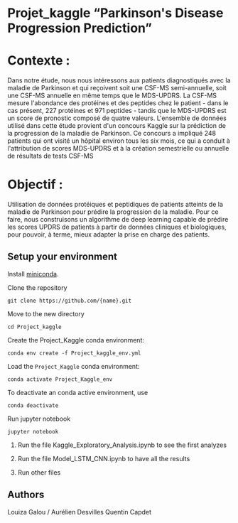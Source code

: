 # Projet_kaggle “Parkinson's Disease Progression Prediction”

# Contexte : 
Dans notre étude, nous nous intéressons aux patients diagnostiqués avec la maladie de Parkinson et qui reçoivent soit une CSF-MS semi-annuelle, soit une CSF-MS annuelle en même temps que le MDS-UPDRS.  La CSF-MS mesure l'abondance des protéines et des peptides chez le patient - dans le cas présent, 227 protéines et 971 peptides - tandis que le MDS-UPDRS  est un score de pronostic composé de quatre valeurs.
L'ensemble de données utilisé dans cette étude provient d'un concours Kaggle  sur la prédiction de la progression de la maladie de Parkinson. Ce concours a impliqué 248 patients qui ont visité un hôpital environ tous les six mois, ce qui a conduit à l'attribution de scores MDS-UPDRS et à la création semestrielle ou annuelle de résultats de tests CSF-MS

# Objectif : 
Utilisation de données protéiques et peptidiques de patients atteints de la maladie de Parkinson pour prédire la progression de la maladie. Pour ce faire, nous construisons un algorithme de deep learning capable de prédire les scores UPDRS de patients à partir de données cliniques et biologiques, pour pouvoir, à terme, mieux adapter la prise en charge des patients.

## Setup your environment

Install [miniconda](https://docs.conda.io/en/latest/miniconda.html).

Clone the repository

```
git clone https://github.com/{name}.git
```

Move to the new directory

```
cd Project_kaggle
```

Create the Project_Kaggle conda environment:

```
conda env create -f Project_kaggle_env.yml
```

Load the `Project_Kaggle` conda environment:

```
conda activate Project_Kaggle_env
```

To deactivate an conda active environment, use

```
conda deactivate
```

Run jupyter notebook

```
jupyter notebook
```

1) Run the file Kaggle_Exploratory_Analysis.ipynb to see the first analyzes

2) Run the file Model_LSTM_CNN.ipynb to have all the results

3) Run other files 

## Authors
Louiza Galou / Aurélien Desvilles Quentin Capdet

